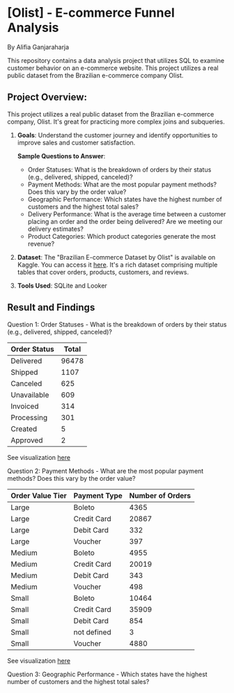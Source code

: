 # [Olist] - E-commerce Funnel Analysis
By Alifia Ganjaraharja

This repository contains a data analysis project that utilizes SQL to examine customer behavior on an e-commerce website. This project utilizes a real public dataset from the Brazilian e-commerce company Olist. 

## Project Overview:
This project utilizes a real public dataset from the Brazilian e-commerce company, Olist. It's great for practicing more complex joins and subqueries.
1. **Goals**: Understand the customer journey and identify opportunities to improve sales and customer satisfaction.

   **Sample Questions to Answer**:
    - Order Statuses: What is the breakdown of orders by their status (e.g., delivered, shipped, canceled)?
    - Payment Methods: What are the most popular payment methods? Does this vary by the order value?
    - Geographic Performance: Which states have the highest number of customers and the highest total sales?
    - Delivery Performance: What is the average time between a customer placing an order and the order being delivered? Are we meeting our delivery estimates?
    - Product Categories: Which product categories generate the most revenue?
      
2. **Dataset**: The "Brazilian E-commerce Dataset by Olist" is available on Kaggle. You can access it [here](https://www.kaggle.com/datasets/olistbr/brazilian-ecommerce). It's a rich dataset comprising multiple tables that cover orders, products, customers, and reviews.

3. **Tools Used**: SQLite and Looker

## Result and Findings

Question 1: Order Statuses - What is the breakdown of orders by their status (e.g., delivered, shipped, canceled)?

| **Order Status**            | **Total**        |
|-----------------------------|------------------|
| Delivered                   | 96478            |
| Shipped                     | 1107             |
| Canceled                    | 625              |
| Unavailable                 | 609              |
| Invoiced                    | 314              |
| Processing                  | 301              |
| Created                     | 5                |
| Approved                    | 2                |

See visualization [here](https://github.com/alifiaganjaraharja/olist/blob/main/%5BOlist%5D-Question1.pdf)

Question 2: Payment Methods - What are the most popular payment methods? Does this vary by the order value?

| **Order Value Tier**  | **Payment Type** | **Number of Orders**   |
|-----------------------|------------------|------------------------|
| Large                 | Boleto           | 4365                   |
| Large                 | Credit Card      | 20867                  |
| Large                 | Debit Card       | 332                    |
| Large                 | Voucher          | 397                    |
| Medium                | Boleto           | 4955                   |
| Medium                | Credit Card      | 20019                  |
| Medium                | Debit Card       | 343                    |
| Medium                | Voucher          | 498                    |
| Small                 | Boleto           | 10464                  |
| Small                 | Credit Card      | 35909                  |
| Small                 | Debit Card       | 854                    |
| Small                 | not defined      | 3                      |
| Small                 | Voucher          | 4880                   |

See visualization [here](https://github.com/alifiaganjaraharja/olist/blob/main/%5BOlist%5D-Question2.pdf)

Question 3: Geographic Performance - Which states have the highest number of customers and the highest total sales?







